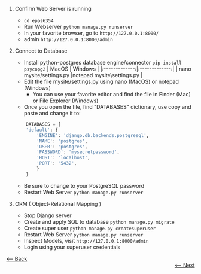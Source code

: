 1. Confirm Web Server is running
    * ``` cd epps6354 ```
    * Run Webserver ``` python manage.py runserver ```
    * In your favorite browser, go to ``` http://127.0.0.1:8000/ ``` 
    * admin ``` http://127.0.0.1:8000/admin ```
    
2. Connect to Database
    * Install python-postgres database engine/connector ``` pip install psycopg2 ```
      | MacOS         | Windows   | 
      |:-------------:|:-------------:| 
      | nano mysite/settings.py       |notepad mysite\settings.py |
    * Edit the file mysite/settings.py using nano (MacOS) or notepad (Windows)
      * You can use your favorite editor and find the file in Finder (Mac) or File Explorer (Windows)   
    * Once you open the file, find "DATABASES" dictionary, use copy and paste and change it to:
    ```python      
        DATABASES = {
        'default': {
            'ENGINE': 'django.db.backends.postgresql',
            'NAME': 'postgres',
            'USER': 'postgres',
            'PASSWORD': 'mysecretpassword',
            'HOST': 'localhost',
            'PORT': '5432',
            }
        } 
    ```
    * Be sure to change to your PostgreSQL password
    * Restart Web Server ```python manage.py runserver ```
    
3. ORM ( Object-Relational Mapping )
    * Stop Django server
    * Create and apply SQL to database ```python manage.py migrate ```
    * Create super user ```python manage.py createsuperuser```
    * Restart Web Server ```python manage.py runserver ```
    * Inspect Models, visit ``` http://127.0.0.1:8000/admin ```
    * Login using your superuser credentials 

<div align="left"><a href="https://github.com/datageneration/informationmanagement/blob/master/workshop/ApplicationDevelopment/2-connect-database.md"><-- Back</a></div>
<div align="right"><a href="https://github.com/datageneration/informationmanagement/blob/master/workshop/ApplicationDevelopment/3-build-catalog-app.md"><-- Next</a></div>

